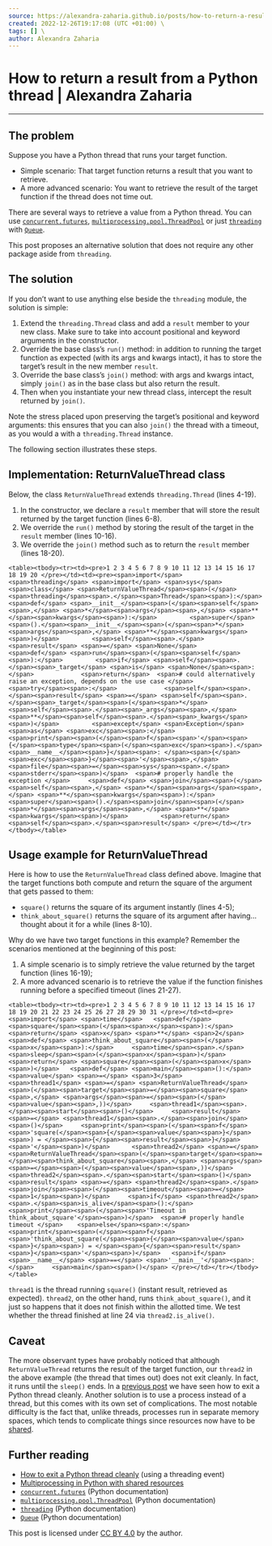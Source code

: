 ```yaml
---
source: https://alexandra-zaharia.github.io/posts/how-to-return-a-result-from-a-python-thread/ \
created: 2022-12-26T19:17:08 (UTC +01:00) \
tags: [] \
author: Alexandra Zaharia
---
```

# How to return a result from a Python thread | Alexandra Zaharia
---
## The problem

Suppose you have a Python thread that runs your target function.

-   Simple scenario: That target function returns a result that you want to retrieve.
-   A more advanced scenario: You want to retrieve the result of the target function if the thread does not time out.

There are several ways to retrieve a value from a Python thread. You can use [`concurrent.futures`](https://docs.python.org/3/library/concurrent.futures.html), [`multiprocessing.pool.ThreadPool`](https://docs.python.org/3/library/multiprocessing.html#module-multiprocessing.dummy) or just [`threading`](https://docs.python.org/3/library/threading.html) with [`Queue`](https://docs.python.org/3/library/queue.html).

This post proposes an alternative solution that does not require any other package aside from `threading`.

## The solution

If you don’t want to use anything else beside the `threading` module, the solution is simple:

1.  Extend the `threading.Thread` class and add a `result` member to your new class. Make sure to take into account positional and keyword arguments in the constructor.
2.  Override the base class’s `run()` method: in addition to running the target function as expected (with its args and kwargs intact), it has to store the target’s result in the new member `result`.
3.  Override the base class’s `join()` method: with args and kwargs intact, simply `join()` as in the base class but also return the result.
4.  Then when you instantiate your new thread class, intercept the result returned by `join()`.

Note the stress placed upon preserving the target’s positional and keyword arguments: this ensures that you can also `join()` the thread with a timeout, as you would a with a `threading.Thread` instance.

The following section illustrates these steps.

## Implementation: ReturnValueThread class

Below, the class `ReturnValueThread` extends `threading.Thread` (lines 4-19).

1.  In the constructor, we declare a `result` member that will store the result returned by the target function (lines 6-8).
2.  We override the `run()` method by storing the result of the target in the `result` member (lines 10-16).
3.  We override the `join()` method such as to return the `result` member (lines 18-20).

`<table><tbody><tr><td><pre>1 2 3 4 5 6 7 8 9 10 11 12 13 14 15 16 17 18 19 20 </pre></td><td><pre><span>import</span> <span>threading</span> <span>import</span> <span>sys</span>   <span>class</span> <span>ReturnValueThread</span><span>(</span><span>threading</span><span>.</span><span>Thread</span><span>):</span>     <span>def</span> <span>__init__</span><span>(</span><span>self</span><span>,</span> <span>*</span><span>args</span><span>,</span> <span>**</span><span>kwargs</span><span>):</span>         <span>super</span><span>().</span><span>__init__</span><span>(</span><span>*</span><span>args</span><span>,</span> <span>**</span><span>kwargs</span><span>)</span>         <span>self</span><span>.</span><span>result</span> <span>=</span> <span>None</span>      <span>def</span> <span>run</span><span>(</span><span>self</span><span>):</span>         <span>if</span> <span>self</span><span>.</span><span>_target</span> <span>is</span> <span>None</span><span>:</span>             <span>return</span>  <span># could alternatively raise an exception, depends on the use case </span>        <span>try</span><span>:</span>             <span>self</span><span>.</span><span>result</span> <span>=</span> <span>self</span><span>.</span><span>_target</span><span>(</span><span>*</span><span>self</span><span>.</span><span>_args</span><span>,</span> <span>**</span><span>self</span><span>.</span><span>_kwargs</span><span>)</span>         <span>except</span> <span>Exception</span> <span>as</span> <span>exc</span><span>:</span>             <span>print</span><span>(</span><span>f</span><span>'</span><span>{</span><span>type</span><span>(</span><span>exc</span><span>).</span><span>__name__</span><span>}</span><span>: </span><span>{</span><span>exc</span><span>}</span><span>'</span><span>,</span> <span>file</span><span>=</span><span>sys</span><span>.</span><span>stderr</span><span>)</span>  <span># properly handle the exception </span>     <span>def</span> <span>join</span><span>(</span><span>self</span><span>,</span> <span>*</span><span>args</span><span>,</span> <span>**</span><span>kwargs</span><span>):</span>         <span>super</span><span>().</span><span>join</span><span>(</span><span>*</span><span>args</span><span>,</span> <span>**</span><span>kwargs</span><span>)</span>         <span>return</span> <span>self</span><span>.</span><span>result</span> </pre></td></tr></tbody></table>`

## Usage example for ReturnValueThread

Here is how to use the `ReturnValueThread` class defined above. Imagine that the target functions both compute and return the square of the argument that gets passed to them:

-   `square()` returns the square of its argument instantly (lines 4-5);
-   `think_about_square()` returns the square of its argument after having… thought about it for a while (lines 8-10).

Why do we have two target functions in this example? Remember the scenarios mentioned at the beginning of this post:

1.  A simple scenario is to simply retrieve the value returned by the target function (lines 16-19);
2.  A more advanced scenario is to retrieve the value if the function finishes running before a specified timeout (lines 21-27).

`<table><tbody><tr><td><pre>1 2 3 4 5 6 7 8 9 10 11 12 13 14 15 16 17 18 19 20 21 22 23 24 25 26 27 28 29 30 31 </pre></td><td><pre><span>import</span> <span>time</span>   <span>def</span> <span>square</span><span>(</span><span>x</span><span>):</span>     <span>return</span> <span>x</span> <span>**</span> <span>2</span>   <span>def</span> <span>think_about_square</span><span>(</span><span>x</span><span>):</span>     <span>time</span><span>.</span><span>sleep</span><span>(</span><span>x</span><span>)</span>     <span>return</span> <span>square</span><span>(</span><span>x</span><span>)</span>   <span>def</span> <span>main</span><span>():</span>     <span>value</span> <span>=</span> <span>3</span>      <span>thread1</span> <span>=</span> <span>ReturnValueThread</span><span>(</span><span>target</span><span>=</span><span>square</span><span>,</span> <span>args</span><span>=</span><span>(</span><span>value</span><span>,))</span>     <span>thread1</span><span>.</span><span>start</span><span>()</span>     <span>result</span> <span>=</span> <span>thread1</span><span>.</span><span>join</span><span>()</span>     <span>print</span><span>(</span><span>f</span><span>'square(</span><span>{</span><span>value</span><span>}</span><span>) = </span><span>{</span><span>result</span><span>}</span><span>'</span><span>)</span>      <span>thread2</span> <span>=</span> <span>ReturnValueThread</span><span>(</span><span>target</span><span>=</span><span>think_about_square</span><span>,</span> <span>args</span><span>=</span><span>(</span><span>value</span><span>,))</span>     <span>thread2</span><span>.</span><span>start</span><span>()</span>     <span>result</span> <span>=</span> <span>thread2</span><span>.</span><span>join</span><span>(</span><span>timeout</span><span>=</span><span>1</span><span>)</span>     <span>if</span> <span>thread2</span><span>.</span><span>is_alive</span><span>():</span>         <span>print</span><span>(</span><span>'Timeout in think_about_square'</span><span>)</span>  <span># properly handle timeout </span>    <span>else</span><span>:</span>         <span>print</span><span>(</span><span>f</span><span>'think_about_square(</span><span>{</span><span>value</span><span>}</span><span>) = </span><span>{</span><span>result</span><span>}</span><span>'</span><span>)</span>   <span>if</span> <span>__name__</span> <span>==</span> <span>'__main__'</span><span>:</span>     <span>main</span><span>()</span> </pre></td></tr></tbody></table>`

`thread1` is the thread running `square()` (instant result, retrieved as expected). `thread2`, on the other hand, runs `think_about_square()`, and it just so happens that it does not finish within the allotted time. We test whether the thread finished at line 24 via `thread2.is_alive()`.

## Caveat

The more observant types have probably noticed that although `ReturnValueThread` returns the result of the target function, our `thread2` in the above example (the thread that times out) does not exit cleanly. In fact, it runs until the `sleep()` ends. In a [previous post](https://alexandra-zaharia.github.io/posts/how-to-stop-a-python-thread-cleanly/) we have seen how to exit a Python thread cleanly. Another solution is to use a process instead of a thread, but this comes with its own set of complications. The most notable difficulty is the fact that, unlike threads, processes run in separate memory spaces, which tends to complicate things since resources now have to be [shared](https://alexandra-zaharia.github.io/posts/multiprocessing-in-python-with-shared-resources/).

## Further reading

-   [How to exit a Python thread cleanly](https://alexandra-zaharia.github.io/posts/how-to-stop-a-python-thread-cleanly/) (using a threading event)
-   [Multiprocessing in Python with shared resources](https://alexandra-zaharia.github.io/posts/multiprocessing-in-python-with-shared-resources/)
-   [`concurrent.futures`](https://docs.python.org/3/library/concurrent.futures.html) (Python documentation)
-   [`multiprocessing.pool.ThreadPool`](https://docs.python.org/3/library/multiprocessing.html#module-multiprocessing.dummy) (Python documentation)
-   [`threading`](https://docs.python.org/3/library/threading.html) (Python documentation)
-   [`Queue`](https://docs.python.org/3/library/queue.html) (Python documentation)

This post is licensed under [CC BY 4.0](https://creativecommons.org/licenses/by/4.0/) by the author.
